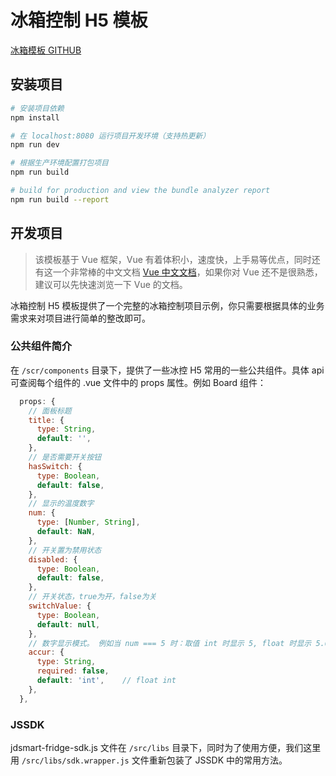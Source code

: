 # 冰箱控制 H5 模板

[冰箱模板 GITHUB](https://github.com/jd-smart-fe/welink-template/tree/master/fridge-template)

## 安装项目

``` bash
# 安装项目依赖
npm install

# 在 localhost:8080 运行项目开发环境（支持热更新）
npm run dev

# 根据生产环境配置打包项目
npm run build

# build for production and view the bundle analyzer report
npm run build --report
```

## 开发项目

> 该模板基于 Vue 框架，Vue 有着体积小，速度快，上手易等优点，同时还有这一个非常棒的中文文档 [Vue 中文文档](https://cn.vuejs.org/v2/guide/)，如果你对 Vue 还不是很熟悉，建议可以先快速浏览一下 Vue 的文档。

冰箱控制 H5 模板提供了一个完整的冰箱控制项目示例，你只需要根据具体的业务需求来对项目进行简单的整改即可。

### 公共组件简介

在 `/scr/components` 目录下，提供了一些冰控 H5 常用的一些公共组件。具体 api 可查阅每个组件的 .vue 文件中的 props 属性。例如 Board 组件：

```js
  props: {
    // 面板标题
    title: {
      type: String,
      default: '',
    },
    // 是否需要开关按钮
    hasSwitch: {
      type: Boolean,
      default: false,
    },
    // 显示的温度数字
    num: {
      type: [Number, String],
      default: NaN,
    },
    // 开关置为禁用状态
    disabled: {
      type: Boolean,
      default: false,
    },
    // 开关状态，true为开，false为关
    switchValue: {
      type: Boolean,
      default: null,
    },
    // 数字显示模式。 例如当 num === 5 时：取值 int 时显示 5, float 时显示 5.0
    accur: {
      type: String,
      required: false,
      default: 'int',    // float int
    },
  },
```

### JSSDK

jdsmart-fridge-sdk.js 文件在 `/src/libs` 目录下，同时为了使用方便，我们这里用 `/src/libs/sdk.wrapper.js` 文件重新包装了 JSSDK 中的常用方法。

